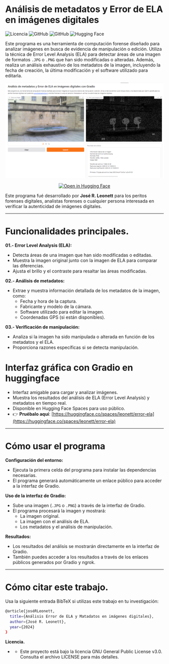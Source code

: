 # Análisis de metadatos y Error de ELA en imágenes digitales

![Licencia](https://img.shields.io/badge/Licencia-GNU%20GPL%20v3-blue)
![GitHub](https://img.shields.io/badge/Python-3.8%2B-green)
![GitHub](https://img.shields.io/badge/Estado-Activo-brightgreen)
![Hugging Face](https://img.shields.io/badge/Hugging_Face-FFD21E?style=for-the-badge&logo=huggingface&logoColor=black)

Este programa es una herramienta de computación forense diseñado para analizar imágenes en busca de evidencia de manipulación o edición. Utiliza la técnica de Error Level Analysis (ELA) para detectar áreas de una imagen de formatos `.JPG` o `.PNG` que han sido modificadas o alteradas. Además, realiza un análisis exhaustivo de los metadatos de la imagen, incluyendo la fecha de creación, la última modificación y el software utilizado para editarla.

<p align="center">
  <img src="https://github.com/jrleonett/Error-ELA-and-Imagen-Metadata/blob/main/huggifaces.png"/>
</p>

<p align="center">
  <a href="https://huggingface.co/spaces/leonett/error-ela">
    <img src="https://img.shields.io/badge/Hugging_Face-FFD21E?style=for-the-badge&logo=huggingface&logoColor=black" alt="Open in Hugging Face" width="150"/>
  </a>
</p>

Este programa fué desarrollado por **José R. Leonett** para los peritos forenses digitales, analistas forenses o cualquier persona interesada en verificar la autenticidad de imágenes digitales.

----

# Funcionalidades principales.

**01.- Error Level Analysis (ELA):**

* Detecta áreas de una imagen que han sido modificadas o editadas.
* Muestra la imagen original junto con la imagen de ELA para comparar las diferencias.
* Ajusta el brillo y el contraste para resaltar las áreas modificadas.


**02.- Análisis de metadatos:**
* Extrae y muestra información detallada de los metadatos de la imagen, como:
   - Fecha y hora de la captura.
   - Fabricante y modelo de la cámara.
   - Software utilizado para editar la imagen.
   - Coordenadas GPS (si están disponibles).

**03.- Verificación de manipulación:**
* Analiza si la imagen ha sido manipulada o alterada en función de los metadatos y el ELA.
* Proporciona razones específicas si se detecta manipulación.

# **Interfaz gráfica con Gradio en huggingface**
- Interfaz amigable para cargar y analizar imágenes.
- Muestra los resultados del análisis de ELA (Error Level Analysis) y metadatos en tiempo real.
- Disponible en Hugging Face Spaces para uso público.
- 👉 **Pruébalo aquí**: [https://huggingface.co/spaces/leonett/error-ela](https://huggingface.co/spaces/leonett/error-ela)

---
# Cómo usar el programa
**Configuración del entorno:**
* Ejecuta la primera celda del programa para instalar las dependencias necesarias.
* El programa generará automáticamente un enlace público para acceder a la interfaz de Gradio.

**Uso de la interfaz de Gradio:**
* Sube una imagen (`.JPG` o `.PNG`) a través de la interfaz de Gradio.
* El programa procesará la imagen y mostrará:
   - La imagen original.
   - La imagen con el análisis de ELA.
   - Los metadatos y el análisis de manipulación.

**Resultados:**
* Los resultados del análisis se mostrarán directamente en la interfaz de Gradio.
* También puedes acceder a los resultados a través de los enlaces públicos generados por Gradio y ngrok.

---
# Cómo citar este trabajo.
Usa la siguiente entrada BibTeX si utilizas este trabajo en tu investigación:
```bash
@article{joséRLeonett,
  title={Análisis Error de ELA y Matadatos en imágenes digitales},
  author={José R. Leonett},
  year={2024}
}
```

**Licencia.**
- - Este proyecto está bajo la licencia GNU General Public License v3.0. Consulta el archivo LICENSE para más detalles.
